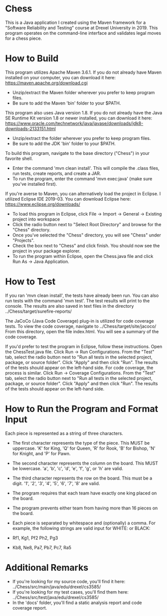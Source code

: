 # Chess
This is a Java application I created using the Maven framework for a "Software Reliability and Testing" course at Drexel University in 2019.  This program operates on the command-line interface and validates legal moves for a chess piece.


# How to Build
This program utilizes Apache Maven 3.6.1.  If you do not already have Maven installed on your computer, you can download it here: https://maven.apache.org/download.cgi
* Unzip/extract the Maven folder wherever you prefer to keep program files.
* Be sure to add the Maven 'bin' folder to your $PATH.

This program also uses Java version 1.8.  If you do not already have the Java SE Runtime Kit version 1.8 or newer installed, you can download it here: https://www.oracle.com/technetwork/java/javase/downloads/jdk8-downloads-2133151.html
* Unzip/extract the folder wherever you prefer to keep program files.
* Be sure to add the JDK 'bin' folder to your $PATH.

To build this program, navigate to the base directory ("Chess") in your favorite shell.
* Enter the command 'mvn clean install'. This will compile the .class files, run tests, create reports, and create a JAR.
* To run the program, enter the command 'mvn exec:java' (make sure you've installed first).

If you're averse to Maven, you can alternatively load the project in Eclipse.  I utilized Eclipse IDE 2019-03.  You can download Eclipse here: https://www.eclipse.org/downloads/
* To load this program in Eclipse, click File -> Import -> General -> Existing project into workspace
* Click the radio button next to "Select Root Directory" and browse for the "Chess" directory.
* Once you've selected the "Chess" directory, you will see "Chess" under "Projects".
* Check the box next to "Chess" and click finish.  You should now see the project in your package explorer.
* To run the program within Eclipse, open the Chess.java file and click Run As -> Java Application.


# How to Test

If you ran 'mvn clean install', the tests have already been run.  You can also run tests with the command 'mvn test'.  The test results will print to the console. The results are also saved in text files in the directory ../Chess/target/surefire-reports/

The JaCoCo (Java Code Coverage) plug-in is utilized for code coverage tests. To view the code coverage, navigate to ../Chess/target/site/jacoco/
From this directory, open the file index.html.  You will see a summary of the code coverage.

If you'd prefer to test the program in Eclipse, follow these instructions.
Open the ChessTest.java file.  Click Run -> Run Configurations.
From the "Test" tab, select the radio button next to "Run all tests in the selected project, package, or source folder".
Click "Apply" and then click "Run".  The results of the tests should appear on the left-hand side.
For code coverage, the process is similar.  Click Run -> Coverage Configurations.
From the "Test" tab, select the radio button next to "Run all tests in the selected project, package, or source folder".
Click "Apply" and then click "Run".  The results of the tests should appear on the left-hand side.


# How to Run the Program and Format Input

Each piece is represented as a string of three characters.

* The first character represents the type of the piece.  This MUST be uppercase.  'K' for King, 'Q' for Queen, 'R' for Rook, 'B' for Bishop, 'N' for Knight, and 'P' for Pawn.

* The second character represents the column on the board.  This MUST be lowercase. 'a', 'b', 'c', 'd', 'e', 'f', 'g', or 'h' are valid.

* The third character represents the row on the board.  This must be a digit.  '1', '2', '3', '4', '5', '6', '7', '8' are valid.

* The program requires that each team have exactly one king placed on the board.
* The program prevents either team from having more than 16 pieces on the board.

* Each piece is separated by whitespace and (optionally) a comma.  For example, the following strings are valid input for WHITE: or BLACK:
* Rf1, Kg1, Pf2 Ph2, Pg3 
* Kb8, Ne8, Pa7, Pb7, Pc7, Ra5


# Additional Remarks

* If you're looking for my source code, you'll find it here: ../Chess/src/main/java/edu/drexel/cs3585/
* If you're looking for my test cases, you'll find them here: ../Chess/src/test/java/edu/drexel/cs3585/
* In the 'docs' folder, you'll find a static analysis report and code coverage report.
